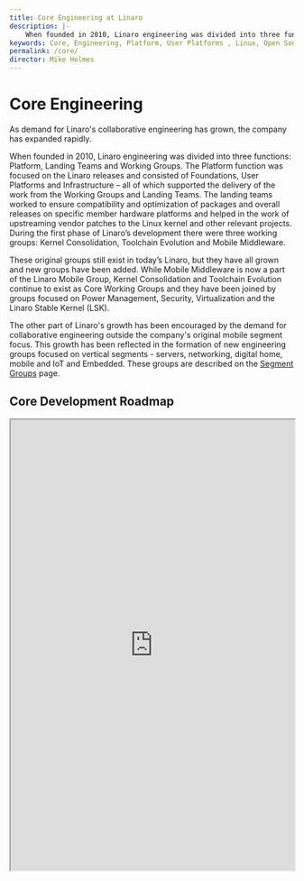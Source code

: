 ```yaml
---
title: Core Engineering at Linaro
description: |-
    When founded in 2010, Linaro engineering was divided into three functions - Platform, Landing Teams and Working Groups.
keywords: Core, Engineering, Platform, User Platforms , Linux, Open Source, hardware platforms, upstreaming, Linux kernel, Toolchain, Mobile Middleware
permalink: /core/
director: Mike Holmes
---
```

# Core Engineering

As demand for Linaro's collaborative engineering has grown, the company has expanded rapidly.

When founded in 2010, Linaro engineering was divided into three functions: Platform, Landing Teams and Working Groups. The Platform function was focused on the Linaro releases and consisted of Foundations, User Platforms and Infrastructure – all of which supported the delivery of the work from the Working Groups and Landing Teams. The landing teams worked to ensure compatibility and optimization of packages and overall releases on specific member hardware platforms and helped in the work of upstreaming vendor patches to the Linux kernel and other relevant projects. During the first phase of Linaro’s development there were three working groups: Kernel Consolidation, Toolchain Evolution and Mobile Middleware.

These original groups still exist in today’s Linaro, but they have all grown and new groups have been added. While Mobile Middleware is now a part of the Linaro Mobile Group, Kernel Consolidation and Toolchain Evolution continue to exist as Core Working Groups and they have been joined by groups focused on Power Management, Security, Virtualization and the Linaro Stable Kernel (LSK).

The other part of Linaro's growth has been encouraged by the demand for collaborative engineering outside the company's original mobile segment focus. This growth has been reflected in the formation of new engineering groups focused on vertical segments - servers, networking, digital home, mobile and IoT and Embedded. These groups are described on the [Segment Groups](/groups/ "Linaro Segment Groups") page.

## Core Development Roadmap

<iframe src="https://eu.roadmunk.com/publish/aa3dadfda2f77f43c539cc853246a801be9858b1" width="100%" height="800px"></iframe>